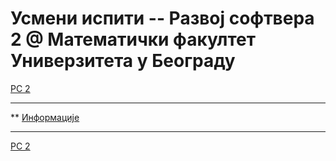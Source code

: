 # Усмени испити -- Развој софтвера 2 @ Математички факултет Универзитета у Београду  

[РС 2](../README.md)

---

** [Информације](./info/README.md)

---

[РС 2](../README.md)